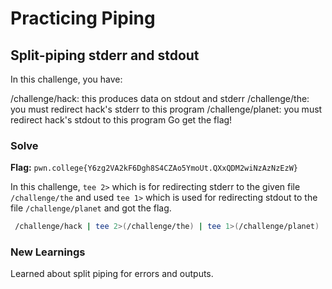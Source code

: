 # Practicing Piping

## Split-piping stderr and stdout
In this challenge, you have:

/challenge/hack: this produces data on stdout and stderr
/challenge/the: you must redirect hack's stderr to this program
/challenge/planet: you must redirect hack's stdout to this program
Go get the flag!

### Solve
**Flag:** `pwn.college{Y6zg2VA2kF6Dgh8S4CZAo5YmoUt.QXxQDM2wiNzAzNzEzW}`

In this challenge, ```tee 2>``` which is for redirecting stderr to the given file ```/challenge/the``` and used ```tee 1>``` which is used for redirecting stdout to the file ```/challenge/planet``` and got the flag.

```bash
 /challenge/hack | tee 2>(/challenge/the) | tee 1>(/challenge/planet)
```

### New Learnings
Learned about split piping for errors and outputs.
